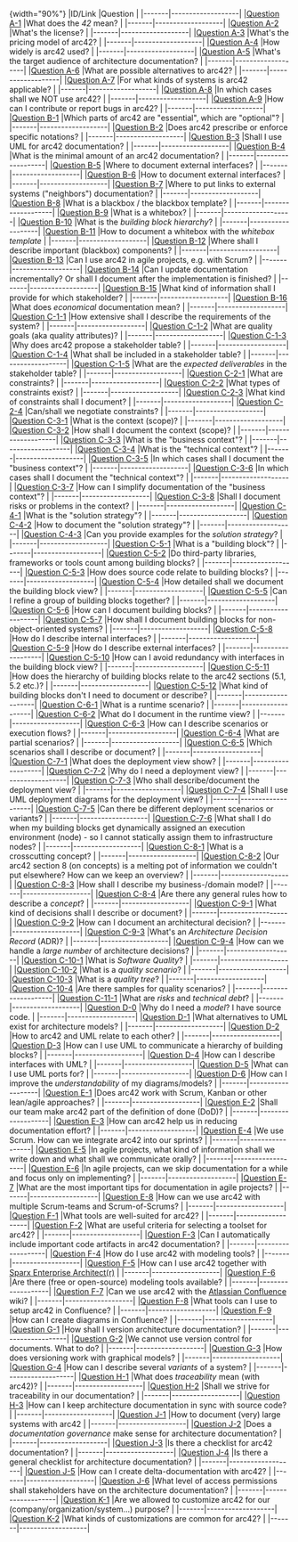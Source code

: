 
[^to-generation]: Table generated: Oktober/22/2016

{width="90%"}
|ID/Link |Question    |
|-------|-------------------|
|[Question A-1](#q-A-1) |What does the _42_ mean? |
|-------|-------------------|
|[Question A-2](#q-A-2) |What's the license? |
|-------|-------------------|
|[Question A-3](#q-A-3) |What's the pricing model of arc42? |
|-------|-------------------|
|[Question A-4](#q-A-4) |How widely is arc42 used? |
|-------|-------------------|
|[Question A-5](#q-A-5) |What's the target audience of architecture documentation? |
|-------|-------------------|
|[Question A-6](#q-A-6) |What are possible alternatives to arc42? |
|-------|-------------------|
|[Question A-7](#q-A-7) |For what kinds of systems is arc42 applicable? |
|-------|-------------------|
|[Question A-8](#q-A-8) |In which cases shall we NOT use arc42? |
|-------|-------------------|
|[Question A-9](#q-A-9) |How can I contribute or report bugs in arc42? |
|-------|-------------------|
|[Question B-1](#q-B-1) |Which parts of arc42 are "essential", which are "optional"? |
|-------|-------------------|
|[Question B-2](#q-B-2) |Does arc42 prescribe or enforce specific notations? |
|-------|-------------------|
|[Question B-3](#q-B-3) |Shall I use UML for arc42 documentation? |
|-------|-------------------|
|[Question B-4](#q-B-4) |What is the minimal amount of an arc42 documentation? |
|-------|-------------------|
|[Question B-5](#q-B-5) |Where to document external interfaces? |
|-------|-------------------|
|[Question B-6](#q-B-6) |How to document external interfaces? |
|-------|-------------------|
|[Question B-7](#q-B-7) |Where to put links to external systems ("neighbors") documentation? |
|-------|-------------------|
|[Question B-8](#q-B-8) |What is a blackbox / the blackbox template? |
|-------|-------------------|
|[Question B-9](#q-B-9) |What is a whitebox? |
|-------|-------------------|
|[Question B-10](#q-B-10) |What is the _building block hierarchy_? |
|-------|-------------------|
|[Question B-11](#q-B-11) |How to document a whitebox with the _whitebox template_ |
|-------|-------------------|
|[Question B-12](#q-B-12) |Where shall I describe important (blackbox) components? |
|-------|-------------------|
|[Question B-13](#q-B-13) |Can I use arc42 in agile projects, e.g. with Scrum? |
|-------|-------------------|
|[Question B-14](#q-B-14) |Can I update documentation incrementally? Or shall I document after the implementation is finished? |
|-------|-------------------|
|[Question B-15](#q-B-15) |What kind of information shall I provide for which stakeholder? |
|-------|-------------------|
|[Question B-16](#q-B-16) |What does _economical_ documentation mean? |
|-------|-------------------|
|[Question C-1-1](#q-C-1-1) |How extensive shall I describe the requirements of the system? |
|-------|-------------------|
|[Question C-1-2](#q-C-1-2) |What are quality goals (aka quality attributes)? |
|-------|-------------------|
|[Question C-1-3](#q-C-1-3) |Why does arc42 propose a stakeholder table? |
|-------|-------------------|
|[Question C-1-4](#q-C-1-4) |What shall be included in a stakeholder table? |
|-------|-------------------|
|[Question C-1-5](#q-C-1-5) |What are the _expected deliverables_ in the stakeholder table? |
|-------|-------------------|
|[Question C-2-1](#q-C-2-1) |What are constraints? |
|-------|-------------------|
|[Question C-2-2](#q-C-2-2) |What types of constraints exist? |
|-------|-------------------|
|[Question C-2-3](#q-C-2-3) |What kind of constraints shall I document? |
|-------|-------------------|
|[Question C-2-4](#q-C-2-4) |Can/shall we negotiate constraints? |
|-------|-------------------|
|[Question C-3-1](#q-C-3-1) |What is the context (scope)? |
|-------|-------------------|
|[Question C-3-2](#q-C-3-2) |How shall I document the context (scope)? |
|-------|-------------------|
|[Question C-3-3](#q-C-3-3) |What is the "business context"? |
|-------|-------------------|
|[Question C-3-4](#q-C-3-4) |What is the "technical context"? |
|-------|-------------------|
|[Question C-3-5](#q-C-3-5) |In which cases shall I document the "business context"? |
|-------|-------------------|
|[Question C-3-6](#q-C-3-6) |In which cases shall I document the "technical context"? |
|-------|-------------------|
|[Question C-3-7](#q-C-3-7) |How can I simplify documentation of the "business context"? |
|-------|-------------------|
|[Question C-3-8](#q-C-3-8) |Shall I document risks or problems in the context? |
|-------|-------------------|
|[Question C-4-1](#q-C-4-1) |What is the "solution strategy"? |
|-------|-------------------|
|[Question C-4-2](#q-C-4-2) |How to document the "solution strategy"? |
|-------|-------------------|
|[Question C-4-3](#q-C-4-3) |Can you provide examples for the _solution strategy_? |
|-------|-------------------|
|[Question C-5-1](#q-C-5-1) |What is a "building block"? |
|-------|-------------------|
|[Question C-5-2](#q-C-5-2) |Do third-party libraries, frameworks or tools count among building blocks? |
|-------|-------------------|
|[Question C-5-3](#q-C-5-3) |How does source code relate to building blocks? |
|-------|-------------------|
|[Question C-5-4](#q-C-5-4) |How detailed shall we document the building block view? |
|-------|-------------------|
|[Question C-5-5](#q-C-5-5) |Can I refine a group of building blocks together? |
|-------|-------------------|
|[Question C-5-6](#q-C-5-6) |How can I document building blocks? |
|-------|-------------------|
|[Question C-5-7](#q-C-5-7) |How shall I document building blocks for non-object-oriented systems? |
|-------|-------------------|
|[Question C-5-8](#q-C-5-8) |How do I describe internal interfaces? |
|-------|-------------------|
|[Question C-5-9](#q-C-5-9) |How do I describe external interfaces? |
|-------|-------------------|
|[Question C-5-10](#q-C-5-10) |How can I avoid redundancy with interfaces in the building block view? |
|-------|-------------------|
|[Question C-5-11](#q-C-5-11) |How does the hierarchy of building blocks relate to the arc42 sections (5.1, 5.2 etc.)? |
|-------|-------------------|
|[Question C-5-12](#q-C-5-12) |What kind of building blocks don't I need to document or describe? |
|-------|-------------------|
|[Question C-6-1](#q-C-6-1) |What is a runtime scenario? |
|-------|-------------------|
|[Question C-6-2](#q-C-6-2) |What do I document in the runtime view? |
|-------|-------------------|
|[Question C-6-3](#q-C-6-3) |How can I describe scenarios or execution flows? |
|-------|-------------------|
|[Question C-6-4](#q-C-6-4) |What are partial scenarios? |
|-------|-------------------|
|[Question C-6-5](#q-C-6-5) |Which scenarios shall I describe or document? |
|-------|-------------------|
|[Question C-7-1](#q-C-7-1) |What does the deployment view show? |
|-------|-------------------|
|[Question C-7-2](#q-C-7-2) |Why do I need a deployment view? |
|-------|-------------------|
|[Question C-7-3](#q-C-7-3) |Who shall describe/document the deployment view? |
|-------|-------------------|
|[Question C-7-4](#q-C-7-4) |Shall I use UML deployment diagrams for the deployment view? |
|-------|-------------------|
|[Question C-7-5](#q-C-7-5) |Can there be different deployment scenarios or variants? |
|-------|-------------------|
|[Question C-7-6](#q-C-7-6) |What shall I do when my building blocks get dynamically assigned an execution environment (node) - so I cannot statically assign them to infrastructure nodes? |
|-------|-------------------|
|[Question C-8-1](#q-C-8-1) |What is a crosscutting concept? |
|-------|-------------------|
|[Question C-8-2](#q-C-8-2) |Our arc42 section 8 (on concepts) is a melting pot of information we couldn't put elsewhere? How can we keep an overview? |
|-------|-------------------|
|[Question C-8-3](#q-C-8-3) |How shall I describe my business-/domain model? |
|-------|-------------------|
|[Question C-8-4](#q-C-8-4) |Are there any general rules how to describe a _concept_? |
|-------|-------------------|
|[Question C-9-1](#q-C-9-1) |What kind of decisions shall I describe or document? |
|-------|-------------------|
|[Question C-9-2](#q-C-9-2) |How can I document an architectural decision? |
|-------|-------------------|
|[Question C-9-3](#q-C-9-3) |What's an _Architecture Decision Record_ (ADR)? |
|-------|-------------------|
|[Question C-9-4](#q-C-9-4) |How can we handle a _large number_ of architecture decisions? |
|-------|-------------------|
|[Question C-10-1](#q-C-10-1) |What is _Software Quality_? |
|-------|-------------------|
|[Question C-10-2](#q-C-10-2) |What is a _quality scenario_? |
|-------|-------------------|
|[Question C-10-3](#q-C-10-3) |What is a _quality tree_? |
|-------|-------------------|
|[Question C-10-4](#q-C-10-4) |Are there samples for quality scenarios? |
|-------|-------------------|
|[Question C-11-1](#q-C-11-1) |What are _risks_ and _technical debt_? |
|-------|-------------------|
|[Question D-0](#q-D-0) |Why do I need a _model_? I have source code. |
|-------|-------------------|
|[Question D-1](#q-D-1) |What alternatives to UML exist for architecture models? |
|-------|-------------------|
|[Question D-2](#q-D-2) |How to arc42 and UML relate to each other? |
|-------|-------------------|
|[Question D-3](#q-D-3) |How can I use UML to communicate a hierarchy of building blocks? |
|-------|-------------------|
|[Question D-4](#q-D-4) |How can I describe interfaces with UML? |
|-------|-------------------|
|[Question D-5](#q-D-5) |What can I use UML ports for? |
|-------|-------------------|
|[Question D-6](#q-D-6) |How can I improve the _understandability_ of my diagrams/models? |
|-------|-------------------|
|[Question E-1](#q-E-1) |Does arc42 work with Scrum, Kanban or other lean/agile approaches? |
|-------|-------------------|
|[Question E-2](#q-E-2) |Shall our team make arc42 part of the definition of done (DoD)? |
|-------|-------------------|
|[Question E-3](#q-E-3) |How can arc42 help us in reducing documentation effort? |
|-------|-------------------|
|[Question E-4](#q-E-4) |We use Scrum. How can we integrate arc42 into our sprints? |
|-------|-------------------|
|[Question E-5](#q-E-5) |In agile projects, what kind of information shall we write down and what shall we communicate orally? |
|-------|-------------------|
|[Question E-6](#q-E-6) |In agile projects, can we skip documentation for a while and focus only on implementing? |
|-------|-------------------|
|[Question E-7](#q-E-7) |What are the most important tips for documentation in agile projects? |
|-------|-------------------|
|[Question E-8](#q-E-8) |How can we use arc42 with multiple Scrum-teams and Scrum-of-Scrums? |
|-------|-------------------|
|[Question F-1](#q-F-1) |What tools are well-suited for arc42? |
|-------|-------------------|
|[Question F-2](#q-F-2) |What are useful criteria for selecting a toolset for arc42? |
|-------|-------------------|
|[Question F-3](#q-F-3) |Can I automatically include important code artifacts in arc42 documentation? |
|-------|-------------------|
|[Question F-4](#q-F-4) |How do I use arc42 with modeling tools? |
|-------|-------------------|
|[Question F-5](#q-F-5) |How can I use arc42 together with [Sparx Enterprise Architect(r)](http://www.sparxsystems.com/) |
|-------|-------------------|
|[Question F-6](#q-F-6) |Are there (free or open-source) modeling tools available? |
|-------|-------------------|
|[Question F-7](#q-F-7) |Can we use arc42 with the [Atlassian Confluence](https://www.atlassian.com/software/confluence) wiki? |
|-------|-------------------|
|[Question F-8](#q-F-8) |What tools can I use to setup arc42 in Confluence? |
|-------|-------------------|
|[Question F-9](#q-F-9) |How can I create diagrams in Confluence? |
|-------|-------------------|
|[Question G-1](#q-G-1) |How shall I version architecture documentation? |
|-------|-------------------|
|[Question G-2](#q-G-2) |We cannot use version control for documents. What to do? |
|-------|-------------------|
|[Question G-3](#q-G-3) |How does versioning work with graphical models? |
|-------|-------------------|
|[Question G-4](#q-G-4) |How can I describe several _variants_ of a system? |
|-------|-------------------|
|[Question H-1](#q-H-1) |What does _traceability_ mean (with arc42)? |
|-------|-------------------|
|[Question H-2](#q-H-2) |Shall we strive for traceability in our documentation? |
|-------|-------------------|
|[Question H-3](#q-H-3) |How can I keep architecture documentation in sync with source code? |
|-------|-------------------|
|[Question J-1](#q-J-1) |How to document (very) large systems with arc42 |
|-------|-------------------|
|[Question J-2](#q-J-2) |Does a _documentation governance_ make sense for architecture documentation? |
|-------|-------------------|
|[Question J-3](#q-J-3) |Is there a checklist for arc42 documentation? |
|-------|-------------------|
|[Question J-4](#q-J-4) |Is there a general checklist for architecture documentation? |
|-------|-------------------|
|[Question J-5](#q-J-5) |How can I create delta-documentation with arc42? |
|-------|-------------------|
|[Question J-6](#q-J-6) |What level of access permissions shall stakeholders have on the architecture documentation? |
|-------|-------------------|
|[Question K-1](#q-K-1) |Are we allowed to customize arc42 for our (company/organization/system...) purpose? |
|-------|-------------------|
|[Question K-2](#q-K-2) |What kinds of customizations are common for arc42? |
|-------|-------------------|
